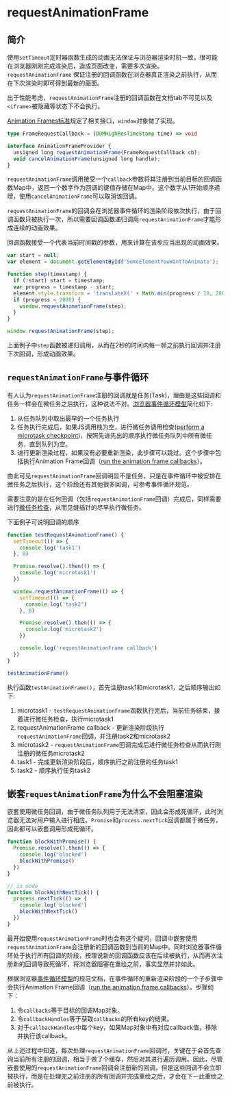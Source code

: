 # requestAnimationFrame

## 简介

使用`setTimeout`定时器函数生成的动画无法保证与浏览器渲染时机一致，很可能在浏览器刚刚完成渲染后，造成页面改变，需要多次渲染。 `requestAnimationFrame` 保证注册的回调函数在浏览器真正渲染之前执行，从而在下次渲染时即可得到最新的画面。

出于性能考虑，`requestAnimationFrame`注册的回调函数在文档tab不可见以及`<iframe>`被隐藏等状态下不会执行。

[Animation Frames标准](https://html.spec.whatwg.org/multipage/imagebitmap-and-animations.html#animation-frames)规定了相关接口，`window`对象做了实现。

```ts
type FrameRequestCallback = (DOMHighResTimeStamp time) => void

interface AnimationFrameProvider {
  unsigned long requestAnimationFrame(FrameRequestCallback cb);
  void cancelAnimationFrame(unsigned long handle);
}
```

`requestAnimationFrame`调用接受一个`callback`参数将其注册到当前目标的回调函数Map中，返回一个数字作为回调的键值存储在Map中。这个数字从1开始顺序递增，使用`cancelAnimationFrame`可以取消该回调。

`requestAnimationFrame`的回调会在浏览器事件循环的渲染阶段依次执行，由于回调函数只被执行一次，所以需要回调函数递归调用`requestAnimationFrame`才能形成连续的动画效果。

回调函数接受一个代表当前时间戳的参数，用来计算在该步应当出现的动画效果。

```js
var start = null;
var element = document.getElementById('SomeElementYouWantToAnimate');

function step(timestamp) {
  if (!start) start = timestamp;
  var progress = timestamp - start;
  element.style.transform = 'translateX(' + Math.min(progress / 10, 200) + 'px)';
  if (progress < 2000) {
    window.requestAnimationFrame(step);
  }
}

window.requestAnimationFrame(step);
```

上面例子中`step`函数被递归调用，从而在2秒的时间内每一帧之前执行回调并注册下次回调，形成动画效果。

## `requestAnimationFrame`与事件循环

有人认为`requestAnimationFrame`注册的回调就是任务(Task)，理由是这些回调和任务一样会在微任务之后执行，这种说法不对。[浏览器事件循环模型](https://html.spec.whatwg.org/multipage/webappapis.html#event-loop-processing-model)简化如下:

1. 从任务队列中取出最早的一个任务执行
1. 任务执行完成后，如果JS调用栈为空，进行微任务调用检查([perform a microtask checkpoint](https://html.spec.whatwg.org/multipage/imagebitmap-and-animations.html#run-the-animation-frame-callbacks))，按照先进先出的顺序执行微任务队列中所有微任务，直到队列为空。
1. 进行更新渲染过程，如果没有必要重新渲染，此步骤可以跳过。这个步骤中包括执行Animation Frame回调（[run the animation frame callbacks](https://html.spec.whatwg.org/multipage/imagebitmap-and-animations.html#run-the-animation-frame-callbacks)）。

由此可见`requestAnimationFrame`回调明显不是任务，只是在事件循环中被安排在微任务之后执行，这个阶段还有其他很多回调，可参考事件循环规范。

需要注意的是在任何回调（包括`requestAnimationFrame`回调）完成后，同样需要进行[微任务检查](https://html.spec.whatwg.org/multipage/imagebitmap-and-animations.html#run-the-animation-frame-callbacks)，从而见缝插针的尽早执行微任务。

下面例子可说明回调的顺序

```js
function testRequestAnimationFrame() {
  setTimeout(() => {
    console.log('task1')
  }, 0)

  Promise.resolve().then(() => {
    console.log('microtask1')
  })

  window.requestAnimationFrame(() => {
    setTimeout(() => {
      console.log('task2')
    }, 0)

    Promise.resolve().then(() => {
      console.log('microtask2')
    })

    console.log('requestAnimationFrame callback')
  })
}

testAnimationFrame()
```

执行函数`testAnimationFrame()`，首先注册task1和microtask1，之后顺序输出如下:

1. microtask1 - `testRequestAnimationFrame`函数执行完后，当前任务结束，接着进行微任务检查，执行microtask1
1. requestAnimationFrame callback - 更新渲染阶段执行`requestAnimationFrame`回调，并注册task2和microtask2
1. microtask2 - `requestAnimationFrame`回调完成后进行微任务检查从而执行刚注册的微任务microtask2
1. task1 - 完成更新渲染阶段后，顺序执行之前注册的任务task1
1. task2 - 顺序执行任务task2

## 嵌套`requestAnimationFrame`为什么不会阻塞渲染

嵌套使用微任务回调，由于微任务队列用于无法清空，因此会形成死循环，此时浏览器无法对用户输入进行相应。`Promise`和`process.nextTick`回调都属于微任务，因此都可以嵌套调用形成死循环。

```js
function blockWithPromise() {
  Promise.resolve().then(() => {
    console.log('blocked')
    blockWithPromise()
  })
}

// in node
function blockWithNextTick() {
  process.nextTick(() => {
    console.log('blocked')
    blockWithNextTick()
  })
}
```

最开始使用`requestAnimationFrame`时也会有这个疑问，回调中嵌套使用`requestAnimationFrame`会注册新的回调函数到当前的Map中。同时浏览器事件循环处于执行所有回调的阶段，按理说新的回调函数应该在后续被执行，从而再次注册新的回调导致死循环，将浏览器阻塞在重绘之前，事实显然并非如此。

根据浏览器[事件循环模型](https://html.spec.whatwg.org/multipage/webappapis.html#event-loop-processing-model)的规范文档，在事件循环的重新渲染阶段的一个子步骤中会执行Animation Frame回调（[run the animation frame callbacks](https://html.spec.whatwg.org/multipage/imagebitmap-and-animations.html#run-the-animation-frame-callbacks)）。步骤如下：

1. 令`callbacks`等于目标的回调Map对象。
1. 令`callbackHandles`等于获取`callbacks`的所有key的结果。
1. 对于`callbackHandles`中每个key，如果Map对象中有对应callback值，移除并执行该callback。

从上述过程中知道，每次处理`requestAnimationFrame`回调时，关键在于会首先查询当前所有注册的回调，相当于做了个缓存，然后对其进行遍历调用。因此，尽管嵌套使用的`requestAnimationFrame`回调会注册新的回调，但是这些回调不会立即被执行，而是在处理完之前注册的所有回调并完成重绘之后，才会在下一此重绘之前被执行。
